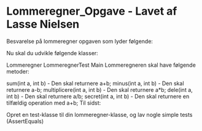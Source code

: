 # Lommeregner_Opgave - Lavet af Lasse Nielsen
Besvarelse på lommeregner opgaven som lyder følgende:

Nu skal du udvikle følgende klasser:

Lommeregner
LommeregnerTest
Main
Lommeregneren skal have følgende metoder:

sum(int a, int b) - Den skal returnere a+b;
minus(int a, int b) - Den skal returnere a-b;
multiplicere(int a, int b) - Den skal returnere a*b;
dele(int a, int b) - Den skal returnere a/b;
secret(int a, int b) - Den skal returnere en tilfældig operation med a+b;
Til sidst:

Opret en test-klasse til din lommeregner-klasse, og lav nogle simple tests (AssertEquals)
